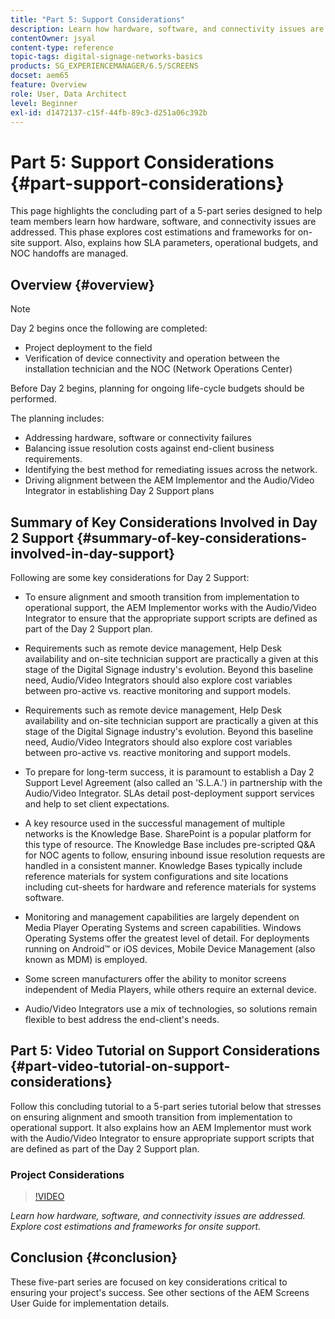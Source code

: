```yaml
---
title: "Part 5: Support Considerations"
description: Learn how hardware, software, and connectivity issues are addressed. Explore cost estimations and frameworks for onsite support. Also, learn how SLA parameters, operational budgets, and NOC handoffs are managed.
contentOwner: jsyal
content-type: reference
topic-tags: digital-signage-networks-basics
products: SG_EXPERIENCEMANAGER/6.5/SCREENS
docset: aem65
feature: Overview
role: User, Data Architect
level: Beginner
exl-id: d1472137-c15f-44fb-89c3-d251a06c392b
---
```

# Part 5: Support Considerations {#part-support-considerations}

This page highlights the concluding part of a 5-part series designed to help team members learn how hardware, software, and connectivity issues are addressed. This phase explores cost estimations and frameworks for on-site support. Also, explains how SLA parameters, operational budgets, and NOC handoffs are managed.

## Overview {#overview}

>[!NOTE]
>
>Day 2 begins once the following are completed:
>
>* Project deployment to the field
>* Verification of device connectivity and operation between the installation technician and the NOC (Network Operations Center)
>
>Before Day 2 begins, planning for ongoing life-cycle budgets should be performed.

The planning includes:

* Addressing hardware, software or connectivity failures
* Balancing issue resolution costs against end-client business requirements.
* Identifying the best method for remediating issues across the network.
* Driving alignment between the AEM Implementor and the Audio/Video Integrator in establishing Day 2 Support plans

## Summary of Key Considerations Involved in Day 2 Support {#summary-of-key-considerations-involved-in-day-support}

Following are some key considerations for Day 2 Support:

* To ensure alignment and smooth transition from implementation to operational support, the AEM Implementor works with the Audio/Video Integrator to ensure that the appropriate support scripts are defined as part of the Day 2 Support plan.
* Requirements such as remote device management, Help Desk availability and on-site technician support are practically a given at this stage of the Digital Signage industry's evolution. Beyond this baseline need, Audio/Video Integrators should also explore cost variables between pro-active vs. reactive monitoring and support models.

* Requirements such as remote device management, Help Desk availability and on-site technician support are practically a given at this stage of the Digital Signage industry's evolution. Beyond this baseline need, Audio/Video Integrators should also explore cost variables between pro-active vs. reactive monitoring and support models.
* To prepare for long-term success, it is paramount to establish a Day 2 Support Level Agreement (also called an 'S.L.A.') in partnership with the Audio/Video Integrator. SLAs detail post-deployment support services and help to set client expectations.
* A key resource used in the successful management of multiple networks is the Knowledge Base. SharePoint is a popular platform for this type of resource. The Knowledge Base includes pre-scripted Q&A for NOC agents to follow, ensuring inbound issue resolution requests are handled in a consistent manner. Knowledge Bases typically include reference materials for system configurations and site locations including cut-sheets for hardware and reference materials for systems software. 
* Monitoring and management capabilities are largely dependent on Media Player Operating Systems and screen capabilities. Windows Operating Systems offer the greatest level of detail. For deployments running on Android&trade; or iOS devices, Mobile Device Management (also known as MDM) is employed.
* Some screen manufacturers offer the ability to monitor screens independent of Media Players, while others require an external device.
* Audio/Video Integrators use a mix of technologies, so solutions remain flexible to best address the end-client's needs.

## Part 5: Video Tutorial on Support Considerations {#part-video-tutorial-on-support-considerations}

Follow this concluding tutorial to a 5-part series tutorial below that stresses on ensuring alignment and smooth transition from implementation to operational support. It also explains how an AEM Implementor must work with the Audio/Video Integrator to ensure appropriate support scripts that are defined as part of the Day 2 Support plan.

### Project Considerations

>[!VIDEO](https://video.tv.adobe.com/v/28383)

*Learn how hardware, software, and connectivity issues are addressed. Explore cost estimations and frameworks for onsite support.*

## Conclusion {#conclusion}

These five-part series are focused on key considerations critical to ensuring your project's success. See other sections of the AEM Screens User Guide for implementation details.
